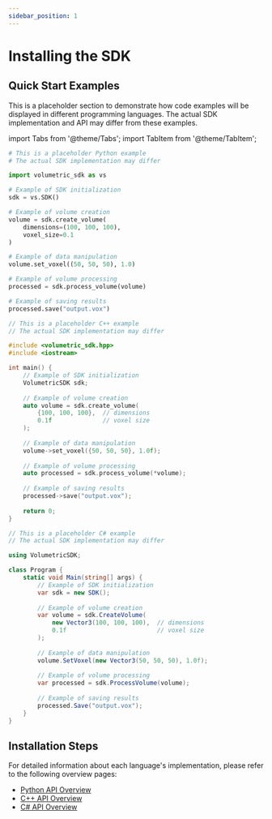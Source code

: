 ```yaml
---
sidebar_position: 1
---
```


# Installing the SDK

## Quick Start Examples

This is a placeholder section to demonstrate how code examples will be displayed in different programming languages. The actual SDK implementation and API may differ from these examples.

import Tabs from '@theme/Tabs';
import TabItem from '@theme/TabItem';

<Tabs>
<TabItem value="python" label="Python">

```python
# This is a placeholder Python example
# The actual SDK implementation may differ

import volumetric_sdk as vs

# Example of SDK initialization
sdk = vs.SDK()

# Example of volume creation
volume = sdk.create_volume(
    dimensions=(100, 100, 100),
    voxel_size=0.1
)

# Example of data manipulation
volume.set_voxel((50, 50, 50), 1.0)

# Example of volume processing
processed = sdk.process_volume(volume)

# Example of saving results
processed.save("output.vox")
```

</TabItem>
<TabItem value="cpp" label="C++">

```cpp
// This is a placeholder C++ example
// The actual SDK implementation may differ

#include <volumetric_sdk.hpp>
#include <iostream>

int main() {
    // Example of SDK initialization
    VolumetricSDK sdk;
    
    // Example of volume creation
    auto volume = sdk.create_volume(
        {100, 100, 100},  // dimensions
        0.1f              // voxel size
    );
    
    // Example of data manipulation
    volume->set_voxel({50, 50, 50}, 1.0f);
    
    // Example of volume processing
    auto processed = sdk.process_volume(*volume);
    
    // Example of saving results
    processed->save("output.vox");
    
    return 0;
}
```

</TabItem>
<TabItem value="csharp" label="C#">

```csharp
// This is a placeholder C# example
// The actual SDK implementation may differ

using VolumetricSDK;

class Program {
    static void Main(string[] args) {
        // Example of SDK initialization
        var sdk = new SDK();
        
        // Example of volume creation
        var volume = sdk.CreateVolume(
            new Vector3(100, 100, 100),  // dimensions
            0.1f                         // voxel size
        );
        
        // Example of data manipulation
        volume.SetVoxel(new Vector3(50, 50, 50), 1.0f);
        
        // Example of volume processing
        var processed = sdk.ProcessVolume(volume);
        
        // Example of saving results
        processed.Save("output.vox");
    }
}
```

</TabItem>
</Tabs>

## Installation Steps

For detailed information about each language's implementation, please refer to the following overview pages:

- [Python API Overview](/api-reference/python/overview)
- [C++ API Overview](/api-reference/cpp/overview)
- [C# API Overview](/api-reference/csharp/overview)